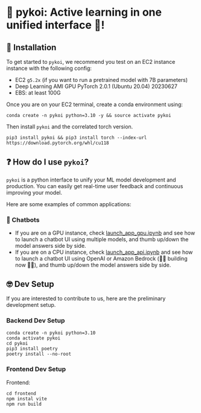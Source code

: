 
# :whale2: pykoi: Active learning in one unified interface :ocean:!


## :seedling: Installation
To get started to `pykoi`, we recommend you test on an EC2 instance instance with the following config:
- EC2 `g5.2x` (if you want to run a pretrained model with 7B parameters)
- Deep Learning AMI GPU PyTorch 2.0.1 (Ubuntu 20.04) 20230627
- EBS: at least 100G

Once you are on your EC2 terminal, create a conda environment using:
```
conda create -n pykoi python=3.10 -y && source activate pykoi
```

Then install `pykoi` and the correlated torch version.
```
pip3 install pykoi && pip3 install torch --index-url https://download.pytorch.org/whl/cu118
```

## :question: How do I use `pykoi`?

`pykoi` is a python interface to unify your ML model development and production. You can easily get real-time user feedback and continuous improving your model. 

Here are some examples of common applications:

### :speech_balloon: Chatbots

- If you are on a GPU instance, check [launch_app_gpu.ipynb](example/notebook/launch_app_gpu.ipynb) and see how to launch a chatbot UI using multiple models, and thumb up/down the model answers side by side.
- If you are on a CPU instance, check [launch_app_api.ipynb](example/notebook/launch_app_api.ipynb) and see how to launch a chatbot UI using OpenAI or Amazon Bedrock (:woman_technologist: building now :man_technologist:), and thumb up/down the model answers side by side.


## :nerd_face: Dev Setup
If you are interested to contribute to us, here are the preliminary development setup.

### Backend Dev Setup
```
conda create -n pykoi python=3.10
conda activate pykoi
cd pykoi
pip3 install poetry
poetry install --no-root
```

### Frontend Dev Setup
Frontend:
```
cd frontend
npm instal vite
npm run build
```